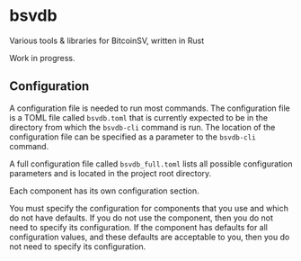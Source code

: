 # bsvdb
Various tools &amp; libraries for BitcoinSV, written in Rust

Work in progress.

## Configuration

A configuration file is needed to run most commands. The configuration file is a TOML file called `bsvdb.toml` that is 
currently expected to be in the directory from which the `bsvdb-cli` command is run. The location of the configuration file can be
specified as a parameter to the `bsvdb-cli` command.

A full configuration file called `bsvdb_full.toml` lists all possible configuration parameters and is located in the project root directory.

Each component has its own configuration section.

You must specify the configuration for components that you use and which do not have defaults. If you do not use the component, then
you do not need to specify its configuration. If the component has defaults for all configuration values, and these defaults are
acceptable to you, then you do not need to specify its configuration.
